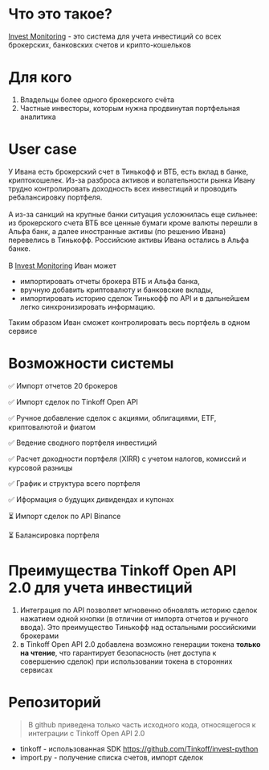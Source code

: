 # Что это такое?
[Invest Monitoring](https://investmonitoring.ru) - это система для учета инвестиций со всех брокерских, банковских счетов и крипто-кошельков 

# Для кого
1. Владельцы более одного брокерского счёта
2. Частные инвесторы, которым нужна продвинутая портфельная аналитика

# User case
У Ивана есть брокерский счет в Тинькофф и ВТБ, есть вклад в банке, криптокошелек. Из-за разброса активов и волательности рынка Ивану трудно контролировать доходность всех инвестиций и проводить ребалансировку портфеля. <br/><br/>
А из-за санкций на крупные банки ситуация усложнилась еще сильнее: из брокерского счета ВТБ все ценные бумаги кроме валюты перешли в Альфа банк, а далее иностранные активы (по решению Ивана) перевелись в Тинькофф. Российские активы Ивана остались в Альфа банке. <br/><br/>
В [Invest Monitoring](https://investmonitoring.ru) Иван может 
* импортировать отчеты брокера ВТБ и Альфа банка, 
* вручную добавить криптовалюту и банковские вклады,
* импортировать историю сделок Тинькофф по API и в дальнейшем легко синхронизировать информацию.

Таким образом Иван сможет контролировать весь портфель в одном сервисе

# Возможности системы
✅ Импорт отчетов 20 брокеров<br/>

✅ Импорт сделок по Tinkoff Open API<br/>

✅ Ручное добавление сделок с акциями, облигациями, ETF, криптовалютой и фиатом<br/>

✅ Ведение сводного портфеля инвестиций<br/>

✅ Расчет доходности портфеля (XIRR) с учетом налогов, комиссий и курсовой разницы<br/>

✅ График и структура всего портфеля<br/>

✅ Иформация о будущих дивидендах и купонах<br/>

⏳ Импорт сделок по API Binance<br/>

⏳ Балансировка портфеля

# Преимущества Tinkoff Open API 2.0 для учета инвестиций
1. Интеграция по API позволяет мгновенно обновлять историю сделок нажатием одной кнопки (в отличии от импорта отчетов и ручного ввода). Это преимущество Тинькофф над остальными российскими брокерами
2. в Tinkoff Open API 2.0 добавлена возможно генерации токена **только на чтение**, что гарантирует безопасность (нет доступа к совершению сделок) при использовании токена в сторонних сервисах

# Репозиторий
> В github приведена только часть исходного кода, относящегося к интеграции с Tinkoff Open API 2.0
* tinkoff - использованная SDK https://github.com/Tinkoff/invest-python
* import.py - получение списка счетов, импорт сделок

